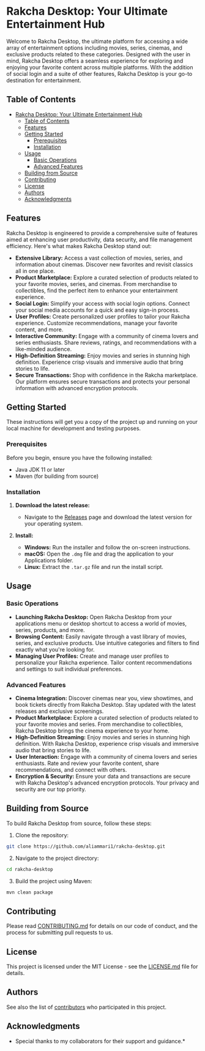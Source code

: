 # Rakcha Desktop: Your Ultimate Entertainment Hub

Welcome to Rakcha Desktop, the ultimate platform for accessing a wide array of entertainment options including movies, series, cinemas, and exclusive products related to these categories. Designed with the user in mind, Rakcha Desktop offers a seamless experience for exploring and enjoying your favorite content across multiple platforms. With the addition of social login and a suite of other features, Rakcha Desktop is your go-to destination for entertainment.

## Table of Contents

- [Rakcha Desktop: Your Ultimate Entertainment Hub](#rakcha-desktop-your-ultimate-entertainment-hub)
  - [Table of Contents](#table-of-contents)
  - [Features](#features)
  - [Getting Started](#getting-started)
    - [Prerequisites](#prerequisites)
    - [Installation](#installation)
  - [Usage](#usage)
    - [Basic Operations](#basic-operations)
    - [Advanced Features](#advanced-features)
  - [Building from Source](#building-from-source)
  - [Contributing](#contributing)
  - [License](#license)
  - [Authors](#authors)
  - [Acknowledgments](#acknowledgments)

## Features

Rakcha Desktop is engineered to provide a comprehensive suite of features aimed at enhancing user productivity, data security, and file management efficiency. Here's what makes Rakcha Desktop stand out:

- **Extensive Library:** Access a vast collection of movies, series, and information about cinemas. Discover new favorites and revisit classics all in one place.
- **Product Marketplace:** Explore a curated selection of products related to your favorite movies, series, and cinemas. From merchandise to collectibles, find the perfect item to enhance your entertainment experience.
- **Social Login:** Simplify your access with social login options. Connect your social media accounts for a quick and easy sign-in process.
- **User Profiles:** Create personalized user profiles to tailor your Rakcha experience. Customize recommendations, manage your favorite content, and more.
- **Interactive Community:** Engage with a community of cinema lovers and series enthusiasts. Share reviews, ratings, and recommendations with a like-minded audience.
- **High-Definition Streaming:** Enjoy movies and series in stunning high definition. Experience crisp visuals and immersive audio that bring stories to life.
- **Secure Transactions:** Shop with confidence in the Rakcha marketplace. Our platform ensures secure transactions and protects your personal information with advanced encryption protocols.

## Getting Started

These instructions will get you a copy of the project up and running on your local machine for development and testing purposes.

### Prerequisites

Before you begin, ensure you have the following installed:
- Java JDK 11 or later
- Maven (for building from source)

### Installation

1. **Download the latest release:**
   - Navigate to the [Releases](https://github.com/yourname/rakcha-desktop/releases) page and download the latest version for your operating system.

2. **Install:**
   - **Windows:** Run the installer and follow the on-screen instructions.
   - **macOS:** Open the `.dmg` file and drag the application to your Applications folder.
   - **Linux:** Extract the `.tar.gz` file and run the install script.

## Usage

### Basic Operations

- **Launching Rakcha Desktop:** Open Rakcha Desktop from your applications menu or desktop shortcut to access a world of movies, series, products, and more.
- **Browsing Content:** Easily navigate through a vast library of movies, series, and exclusive products. Use intuitive categories and filters to find exactly what you're looking for.
- **Managing User Profiles:** Create and manage user profiles to personalize your Rakcha experience. Tailor content recommendations and settings to suit individual preferences.

### Advanced Features

- **Cinema Integration:** Discover cinemas near you, view showtimes, and book tickets directly from Rakcha Desktop. Stay updated with the latest releases and exclusive screenings.
- **Product Marketplace:** Explore a curated selection of products related to your favorite movies and series. From merchandise to collectibles, Rakcha Desktop brings the cinema experience to your home.
- **High-Definition Streaming:** Enjoy movies and series in stunning high definition. With Rakcha Desktop, experience crisp visuals and immersive audio that bring stories to life.
- **User Interaction:** Engage with a community of cinema lovers and series enthusiasts. Rate and review your favorite content, share recommendations, and connect with others.
- **Encryption & Security:** Ensure your data and transactions are secure with Rakcha Desktop's advanced encryption protocols. Your privacy and security are our top priority.

## Building from Source

To build Rakcha Desktop from source, follow these steps:

1. Clone the repository:
```bash
git clone https://github.com/aliammari1/rakcha-desktop.git
```
2. Navigate to the project directory:
```bash
cd rakcha-desktop
```
3. Build the project using Maven:
```bash
mvn clean package
```

## Contributing

Please read [CONTRIBUTING.md](CONTRIBUTING.md) for details on our code of conduct, and the process for submitting pull requests to us.


## License

This project is licensed under the MIT License - see the [LICENSE.md](LICENSE.md) file for details.

## Authors

See also the list of [contributors](https://github.com/aliammari1/rakcha-desktop/contributors) who participated in this project.

## Acknowledgments

- Special thanks to my collaborators for their support and guidance.*